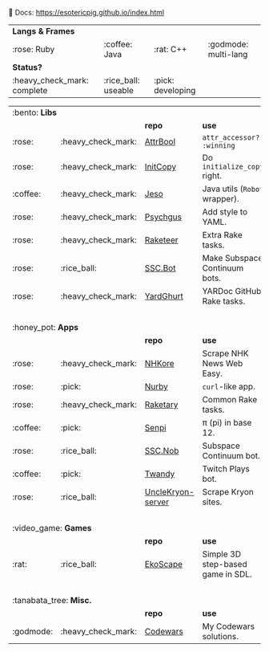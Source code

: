 :scroll: Docs: https://esotericpig.github.io/index.html

<table>

<tr><td colspan="4"><b>Langs &amp; Frames</b></td></tr>
<tr><td>:rose: Ruby</td><td>:coffee: Java</td><td>:rat: C++</td><td>:godmode: multi-lang</td></tr>

<tr><td colspan="4"><b>Status?</b></td></tr>
<tr><td>:heavy_check_mark: complete</td><td>:rice_ball: useable</td><td>:pick: developing</td><td>&nbsp;</td></tr>

</table>

<table>

<tr><td colspan="5">:bento: <b>Libs</b></td></tr>
<tr><td><b>&nbsp;</b></td><td><b>&nbsp;</b></td><td><b>repo</b></td><td><b>use</b></td><td><b>doc</b></td></tr>
<tr><td>:rose:</td><td>:heavy_check_mark:</td><td><a href="https://github.com/esotericpig/attr_bool">AttrBool</a></td><td><code>attr_accessor? :winning</code></td><td><a href="https://rubydoc.info/github/esotericpig/attr_bool">RubyDoc.info</a></td></tr>
<tr><td>:rose:</td><td>:heavy_check_mark:</td><td><a href="https://github.com/esotericpig/init_copy">InitCopy</a></td><td>Do <code>initialize_copy</code> right.</td><td><a href="https://rubydoc.info/github/esotericpig/init_copy">RubyDoc.info</a></td></tr>
<tr><td>:coffee:</td><td>:heavy_check_mark:</td><td><a href="https://github.com/esotericpig/jeso">Jeso</a></td><td> Java utils (<code>Robot</code> wrapper).</td><td><a href="https://github.com/esotericpig/jeso#readme">Readme</a></td></tr>
<tr><td>:rose:</td><td>:heavy_check_mark:</td><td><a href="https://github.com/esotericpig/psychgus">Psychgus</a></td><td>Add style to YAML.</td><td><a href="https://esotericpig.github.io/docs/psychgus/yardoc">GitHub.io</a></td></tr>
<tr><td>:rose:</td><td>:heavy_check_mark:</td><td><a href="https://github.com/esotericpig/raketeer">Raketeer</a></td><td>Extra Rake tasks.</td><td><a href="https://rubydoc.info/github/esotericpig/raketeer">RubyDoc.info</a></td></tr>
<tr><td>:rose:</td><td>:rice_ball:</td><td><a href="https://github.com/esotericpig/ssc.bot">SSC.Bot</a></td><td>Make Subspace Continuum bots.</td><td><a href="https://rubydoc.info/github/esotericpig/ssc.bot">RubyDoc.info</a></td></tr>
<tr><td>:rose:</td><td>:heavy_check_mark:</td><td><a href="https://github.com/esotericpig/yard_ghurt">YardGhurt</a></td><td>YARDoc GitHub Rake tasks.</td><td><a href="https://esotericpig.github.io/docs/yard_ghurt/yardoc">GitHub.io</a></td></tr>
<tr><td colspan="5">&nbsp;</td></tr>

<tr><td colspan="5">:honey_pot: <b>Apps</b></td></tr>
<tr><td><b>&nbsp;</b></td><td><b>&nbsp;</b></td><td><b>repo</b></td><td><b>use</b></td><td><b>doc</b></td></tr>
<tr><td>:rose:</td><td>:heavy_check_mark:</td><td><a href="https://github.com/esotericpig/nhkore">NHKore</a></td><td>Scrape NHK News Web Easy.</td><td><a href="https://rubydoc.info/github/esotericpig/nhkore">RubyDoc.info</a></td></tr>
<tr><td>:rose:</td><td>:pick:</td><td><a href="https://github.com/esotericpig/nurby">Nurby</a></td><td><code>curl</code>-like app.</td><td>-</td></tr>
<tr><td>:rose:</td><td>:heavy_check_mark:</td><td><a href="https://github.com/esotericpig/raketary">Raketary</a></td><td>Common Rake tasks.</td><td><a href="https://rubydoc.info/github/esotericpig/raketary">RubyDoc.info</a></td></tr>
<tr><td>:coffee:</td><td>:pick:</td><td><a href="https://github.com/esotericpig/senpi">Senpi</a></td><td>π (pi) in base 12.</td><td><a href="https://github.com/esotericpig/senpi#readme">Readme</a></td></tr>
<tr><td>:rose:</td><td>:rice_ball:</td><td><a href="https://github.com/esotericpig/ssc.nob">SSC.Nob</a></td><td>Subspace Continuum bot.</td><td><a href="https://rubydoc.info/github/esotericpig/ssc.nob">RubyDoc.info</a></td></tr>
<tr><td>:coffee:</td><td>:pick:</td><td><a href="https://github.com/esotericpig/twandy">Twandy</a></td><td>Twitch Plays bot.</td><td><a href="https://github.com/esotericpig/twandy#readme">Readme</a></td></tr>
<tr><td>:rose:</td><td>:rice_ball:</td><td><a href="https://github.com/esotericpig/UncleKryon-server">UncleKryon-server</a></td><td>Scrape Kryon sites.</td><td>-</td></tr>
<tr><td colspan="5">&nbsp;</td></tr>

<tr><td colspan="5">:video_game: <b>Games</b></td></tr>
<tr><td><b>&nbsp;</b></td><td><b>&nbsp;</b></td><td><b>repo</b></td><td><b>use</b></td><td><b>doc</b></td></tr>
<tr><td>:rat:</td><td>:rice_ball:</td><td><a href="https://github.com/esotericpig/EkoScape">EkoScape</a></td><td>Simple 3D step-based game in SDL.</td><td>-</td></tr>
<tr><td colspan="5">&nbsp;</td></tr>

<tr><td colspan="5">:tanabata_tree: <b>Misc.</b></td></tr>
<tr><td><b>&nbsp;</b></td><td><b>&nbsp;</b></td><td><b>repo</b></td><td><b>use</b></td><td><b>doc</b></td></tr>
<tr><td>:godmode:</td><td>:heavy_check_mark:</td><td><a href="https://github.com/esotericpig/codewars">Codewars</a></td><td>My Codewars solutions.</td><td>-</td></tr>

</table>

